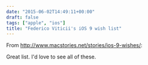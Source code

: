 ```yaml
---
date: "2015-06-02T14:49:11+00:00"
draft: false
tags: ["apple", "ios"]
title: "Federico Viticii's iOS 9 wish list"
---
```

From http://www.macstories.net/stories/ios-9-wishes/:

Great list. I'd love to see all of these.
